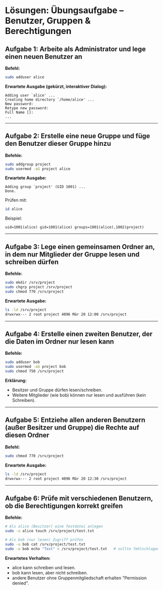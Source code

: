 # Lösungen: Übungsaufgabe – Benutzer, Gruppen & Berechtigungen

## Aufgabe 1: Arbeite als Administrator und lege einen neuen Benutzer an

**Befehl:**
```bash
sudo adduser alice
```

**Erwartete Ausgabe (gekürzt, interaktiver Dialog):**
```
Adding user `alice' ...
Creating home directory `/home/alice' ...
New password:
Retype new password:
Full Name []:
...
```

---

## Aufgabe 2: Erstelle eine neue Gruppe und füge den Benutzer dieser Gruppe hinzu

**Befehle:**
```bash
sudo addgroup project
sudo usermod -aG project alice
```

**Erwartete Ausgabe:**
```
Adding group `project' (GID 1001) ...
Done.
```

Prüfen mit:
```bash
id alice
```

Beispiel:
```
uid=1001(alice) gid=1001(alice) groups=1001(alice),1002(project)
```

---

## Aufgabe 3: Lege einen gemeinsamen Ordner an, in dem nur Mitglieder der Gruppe lesen und schreiben dürfen

**Befehle:**
```bash
sudo mkdir /srv/project
sudo chgrp project /srv/project
sudo chmod 770 /srv/project
```

**Erwartete Ausgabe:**
```bash
ls -ld /srv/project
drwxrwx--- 2 root project 4096 Mär 20 12:00 /srv/project
```

---

## Aufgabe 4: Erstelle einen zweiten Benutzer, der die Daten im Ordner nur lesen kann

**Befehle:**
```bash
sudo adduser bob
sudo usermod -aG project bob
sudo chmod 750 /srv/project
```

**Erklärung:**
- Besitzer und Gruppe dürfen lesen/schreiben.
- Weitere Mitglieder (wie bob) können nur lesen und ausführen (kein Schreiben).

---

## Aufgabe 5: Entziehe allen anderen Benutzern (außer Besitzer und Gruppe) die Rechte auf diesen Ordner

**Befehl:**
```bash
sudo chmod 770 /srv/project
```

**Erwartete Ausgabe:**
```bash
ls -ld /srv/project
drwxrwx--- 2 root project 4096 Mär 20 12:30 /srv/project
```

---

## Aufgabe 6: Prüfe mit verschiedenen Benutzern, ob die Berechtigungen korrekt greifen

**Befehle:**
```bash
# Als alice (Besitzer) eine Testdatei anlegen
sudo -u alice touch /srv/project/test.txt

# Als bob (nur lesen) Zugriff prüfen
sudo -u bob cat /srv/project/test.txt
sudo -u bob echo "Text" > /srv/project/test.txt   # sollte fehlschlagen
```

**Erwartetes Verhalten:**
- alice kann schreiben und lesen.
- bob kann lesen, aber nicht schreiben.
- andere Benutzer ohne Gruppenmitgliedschaft erhalten "Permission denied".

